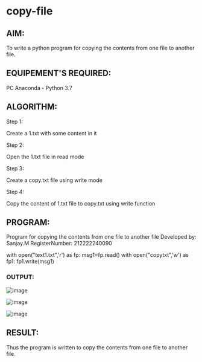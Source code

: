 # copy-file
## AIM:
To write a python program for copying the contents from one file to another file.
## EQUIPEMENT'S REQUIRED: 
PC
Anaconda - Python 3.7
## ALGORITHM: 

Step 1:

Create a 1.txt with some content in it

Step 2:

Open the 1.txt file in read mode

Step 3:

Create a copy.txt file using write mode

Step 4:

Copy the content of 1.txt file to copy.txt using write function

## PROGRAM:

Program for copying the contents from one file to another file
Developed by: Sanjay.M
RegisterNumber: 212222240090

with open("text1.txt",'r') as fp:
    msg1=fp.read()
with open("copytxt",'w') as fp1:
    fp1.write(msg1)

### OUTPUT:

![image](https://github.com/Sanjay22006832/copy-file/assets/119830477/bbdae8b1-447c-4290-9652-b28e705dc2c9)

![image](https://github.com/Sanjay22006832/copy-file/assets/119830477/98bf8b79-774b-476d-abe9-4cc87d183e0f)

![image](https://github.com/Sanjay22006832/copy-file/assets/119830477/7d2ec5a6-c37a-4e38-afb8-0c4cb3fff14e)

## RESULT:
Thus the program is written to copy the contents from one file to another file.
